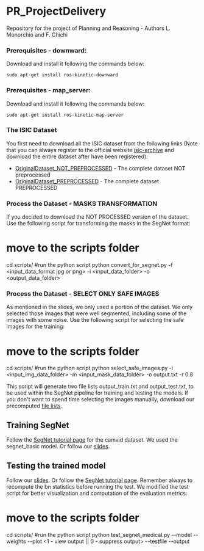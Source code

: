 # PR_ProjectDelivery

Repository for the project of Planning and Reasoning - Authors L. Monorchio and F. Chichi

### Prerequisites - downward:
Download and install it following the commands below:
```
sudo apt-get install ros-kinetic-downward 
```

### Prerequisites - map_server:
Download and install it following the commands below:
```
sudo apt-get install ros-kinetic-map-server 
```


### The ISIC Dataset

You first need to download all the ISIC dataset from the following links (Note that you can always register to the official website [isic-archive](http://challenge.isic-archive.com) and download the entire dataset after have been registered):

* [OriginalDataset_NOT_PREPROCESSED](https://drive.google.com/open?id=0B6WPbH08tSdtV0loVDlEZGZmVlE) - The complete dataset NOT preprocessed
* [OriginalDataset_PREPROCESSED](https://drive.google.com/open?id=0B6WPbH08tSdtY1hCZHh4SzBCbW8) - The complete dataset PREPROCESSED

### Process the Dataset - MASKS TRANSFORMATION

If you decided to download the NOT PROCESSED version of the dataset. Use the following script for transforming the masks in the SegNet format:

# move to the scripts folder
cd scripts/
#run the python script
python convert_for_segnet.py -f <input_data_format jpg or png> -i <input_data_folder> -o <output_data_folder>


### Process the Dataset - SELECT ONLY SAFE IMAGES
As mentioned in the slides, we only used a portion of the dataset. We only selected those images that were well segmented, including some of the images with some noise. Use the following script for selecting the safe images for the training:

# move to the scripts folder
cd scripts/
#run the python script
python select_safe_images.py -i <input_img_data_folder> -m <input_mask_data_folder> -o output.txt -r 0.8


This script will generate two file lists output_train.txt and output_test.txt, to be used within the SegNet pipeline for training and testing the models. If you don't want to spend time selecting the images manually, download our precomputed [file lists](https://drive.google.com/open?id=0B6WPbH08tSdtWEo1aHNSOW14ZFk).

## Training SegNet

Follow the [SegNet tutorial page](http://mi.eng.cam.ac.uk/projects/segnet/tutorial.html) for the camvid dataset. We used the segnet_basic model. Or follow our [slides](https://drive.google.com/open?id=0B6WPbH08tSdtc1hVbFZ1a3Mzenc).

## Testing the trained model

Follow our [slides](https://drive.google.com/open?id=0B6WPbH08tSdtc1hVbFZ1a3Mzenc). Or follow the [SegNet tutorial page](http://mi.eng.cam.ac.uk/projects/segnet/tutorial.html). Remember always to recompute the bn statistics before running the test. We modified the test script for better visualization and computation of the evaluation metrics:

# move to the scripts folder
cd scripts/
#run the python script
python test_segnet_medical.py --model <path to segnet_basic_inference_prototxt> --weights <path to test_weights.caffemodel> --plot <1 - view output || 0 - suppress output> --testfile <path to output_test.txt> --output <path to the folder where store the output result>
